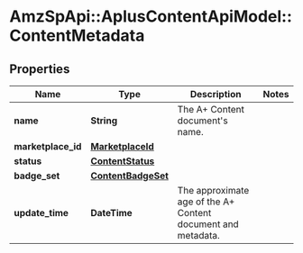 # AmzSpApi::AplusContentApiModel::ContentMetadata

## Properties
Name | Type | Description | Notes
------------ | ------------- | ------------- | -------------
**name** | **String** | The A+ Content document&#x27;s name. | 
**marketplace_id** | [**MarketplaceId**](MarketplaceId.md) |  | 
**status** | [**ContentStatus**](ContentStatus.md) |  | 
**badge_set** | [**ContentBadgeSet**](ContentBadgeSet.md) |  | 
**update_time** | **DateTime** | The approximate age of the A+ Content document and metadata. | 

